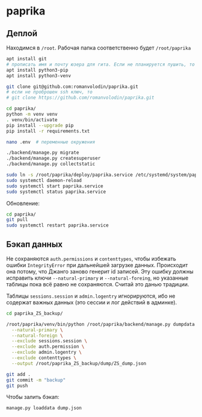 # paprika

## Деплой

Находимся в `/root`. Рабочая папка соответственно будет `/root/paprika`

```bash
apt install git
# прописать имя и почту юзера для гита. Если не планируется пушить, то можно забить
apt install python3-pip
apt install python3-venv

git clone git@github.com:romanvolodin/paprika.git
# если не проброшен ssh ключ, то
# git clone https://github.com/romanvolodin/paprika.git

cd paprika/
python -m venv venv
. venv/bin/activate
pip install --upgrade pip
pip install -r requirements.txt

nano .env  # переменные окружения

./backend/manage.py migrate
./backend/manage.py createsuperuser
./backend/manage.py collectstatic

sudo ln -s /root/paprika/deploy/paprika.service /etc/systemd/system/paprika.service
sudo systemctl daemon-reload
sudo systemctl start paprika.service
sudo systemctl status paprika.service
```

Обновление:

```bash
cd paprika/
git pull
sudo systemctl restart paprika.service
```

## Бэкап данных

Не сохраняются `auth.permissions` и `contenttypes`, чтобы избежать ошибки `IntegrityError` при дальнейшей загрузке данных. Происходит она потому, что Джанго заново генерит id записей. Эту ошибку должны исправить ключи `--natural-primary` и `--natural-foreing`, но указанные таблицы пока всё равно не сохраняются. Считай это данью традиции.

Таблицы `sessions.session` и `admin.logentry` игнорируются, ибо не содержат важных данных (это сессии и лог действий в админке).

```bash
cd paprika_ZS_backup/

/root/paprika/venv/bin/python /root/paprika/backend/manage.py dumpdata --format=json --indent=2 \
  --natural-primary \
  --natural-foreign \
  --exclude sessions.session \
  --exclude auth.permission \
  --exclude admin.logentry \
  --exclude contenttypes \
  --output /root/paprika_ZS_backup/dump/ZS_dump.json

git add .
git commit -m "backup"
git push
```

Чтобы залить бэкап:

```bash
manage.py loaddata dump.json
```
